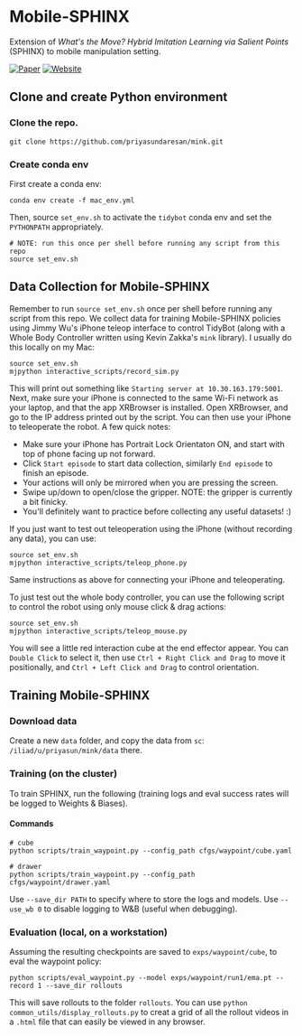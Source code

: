# Mobile-SPHINX

Extension of _What's the Move? Hybrid Imitation Learning via Salient Points_ (SPHINX) to mobile manipulation setting.

[![Paper](https://img.shields.io/badge/Paper-%20%F0%9F%93%84-blue)](https://sphinx-manip.github.io/assets/sphinx.pdf)
[![Website](https://img.shields.io/badge/Website-%F0%9F%8C%90-orange)](https://sphinx-manip.github.io/)

## Clone and create Python environment

### Clone the repo.
```shell
git clone https://github.com/priyasundaresan/mink.git
```

### Create conda env

First create a conda env:
```shell
conda env create -f mac_env.yml  
```

Then, source `set_env.sh` to activate the `tidybot` conda env and set the `PYTHONPATH` appropriately.

```shell
# NOTE: run this once per shell before running any script from this repo
source set_env.sh
```

## Data Collection for Mobile-SPHINX
Remember to run `source set_env.sh`  once per shell before running any script from this repo.
We collect data for training Mobile-SPHINX policies using Jimmy Wu's iPhone teleop interface to control TidyBot (along with a Whole Body Controller written using Kevin Zakka's `mink` library). I usually do this locally on my Mac:
```shell
source set_env.sh
mjpython interactive_scripts/record_sim.py
```

This will print out something like `Starting server at 10.30.163.179:5001`. Next, make sure your iPhone is connected to the same Wi-Fi network as your laptop, and that the app XRBrowser is installed. Open XRBrowser, and go to the IP address printed out by the script. You can then use your iPhone to teleoperate the robot. A few quick notes:
* Make sure your iPhone has Portrait Lock Orientaton ON, and start with top of phone facing up not forward.
* Click `Start episode` to start data collection, similarly `End episode` to finish an episode.
* Your actions will only be mirrored when you are pressing the screen.
* Swipe up/down to open/close the gripper. NOTE: the gripper is currently a bit finicky.
* You'll definitely want to practice before collecting any useful datasets! :)

If you just want to test out teleoperation using the iPhone (without recording any data), you can use:
```shell
source set_env.sh
mjpython interactive_scripts/teleop_phone.py
```
Same instructions as above for connecting your iPhone and teleoperating.

To just test out the whole body controller, you can use the following script to control the robot using only mouse click & drag actions:
```shell
source set_env.sh
mjpython interactive_scripts/teleop_mouse.py
```
You will see a little red interaction cube at the end effector appear. You can `Double Click` to select it, then use `Ctrl + Right Click and Drag` to move it positionally, and `Ctrl + Left Click and Drag` to control orientation.


## Training Mobile-SPHINX

### Download data

Create a new `data` folder, and copy the data from `sc`: `/iliad/u/priyasun/mink/data` there.

### Training (on the cluster)

To train SPHINX, run the following (training logs and eval success rates will be logged to Weights & Biases).

#### Commands

```shell
# cube
python scripts/train_waypoint.py --config_path cfgs/waypoint/cube.yaml

# drawer
python scripts/train_waypoint.py --config_path cfgs/waypoint/drawer.yaml
```

Use `--save_dir PATH` to specify where to store the logs and models.
Use `--use_wb 0` to disable logging to W&B (useful when debugging).

### Evaluation (local, on a workstation)
Assuming the resulting checkpoints are saved to `exps/waypoint/cube`, to eval the waypoint policy:
```shell
python scripts/eval_waypoint.py --model exps/waypoint/run1/ema.pt --record 1 --save_dir rollouts
```

This will save rollouts to the folder `rollouts`. You can use `python common_utils/display_rollouts.py` to creat a grid of all the rollout videos in a `.html` file that can easily be viewed in any browser.



